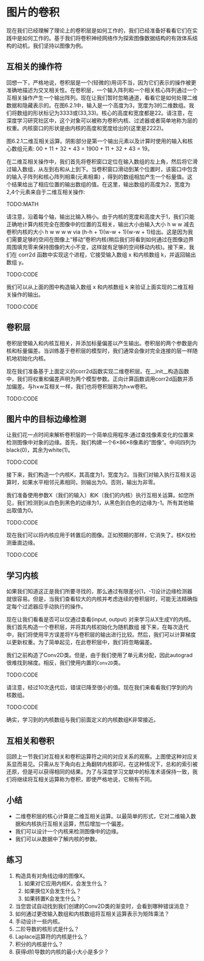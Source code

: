 

<!--
 * @version:
 * @Author:  StevenJokess https://github.com/StevenJokess
 * @Date: 2020-07-16 20:21:02
 * @LastEditors:  StevenJokess https://github.com/StevenJokess
 * @LastEditTime: 2020-07-16 20:37:21
 * @Description:translate by machine
 * @TODO::
 * @Reference:http://preview.d2l.ai/d2l-en/PR-1185/chapter_convolutional-neural-networks/conv-layer.html
-->

# 图片的卷积

现在我们已经理解了理论上的卷积层是如何工作的，我们已经准备好看看它们在实践中是如何工作的。基于我们将卷积神经网络作为探索图像数据结构的有效体系结构的动机，我们坚持以图像为例。

## 互相关的操作符

回想一下，严格地说，卷积层是一个(轻微的)用词不当，因为它们表示的操作被更准确地描述为交叉相关性。在卷积层，一个输入阵列和一个相关核心阵列通过一个互相关操作产生一个输出阵列。现在让我们暂时忽略通道，看看它是如何处理二维数据和隐藏表示的。在图6.2.1中，输入是一个高度为3，宽度为3的二维数组。我们将数组的形状标记为3333或(33,33)。核心的高度和宽度都是22。请注意，在深度学习研究社区中，这个对象可以被称为卷积内核、过滤器或者简单地称为层的权重。内核窗口的形状是由内核的高度和宽度给出的(这里是2222)。

图6.2.1二维互相关运算。阴影部分是第一个输出元素以及计算时使用的输入和核心数组元素: 00 + 11 + 32 + 43 = 1900 + 11 + 32 + 43 = 19。

在二维互相关操作中，我们首先将卷积窗口定位在输入数组的左上角，然后将它滑过输入数组，从左到右和从上到下。当卷积窗口滑动到某个位置时，该窗口中包含的输入子阵列和核心阵列相乘(元素相乘) ，得到的数组相加产生一个标量值。这个结果给出了相应位置的输出数组的值。在这里，输出数组的高度为2，宽度为2,4个元素来自于二维互相关操作:

TODO:MATH

请注意，沿着每个轴，输出比输入稍小。由于内核的宽度和高度大于1，我们只能正确地计算内核完全在图像中的位置的互相关，输出大小由输入大小 h w w 减去卷积内核的大小 h w w w w via (h-h + 1)(w-w + 1)(w-w + 1)给出。这是因为我们需要足够的空间在图像上“移动”卷积内核(稍后我们将看到如何通过在图像边界周围填充零来保持图像的大小不变，这样就有足够的空间移动内核)。接下来，我们在 corr2d 函数中实现这个进程，它接受输入数组 x 和内核数组 k，并返回输出数组 y。

TODO:CODE

我们可以从上面的图中构造输入数组 x 和内核数组 k 来验证上面实现的二维互相关操作的输出。

TODO:CODE

## 卷积层

卷积层使输入和内核互相关，并添加标量偏差以产生输出。卷积层的两个参数是内核和标量偏差。当训练基于卷积层的模型时，我们通常会像对完全连接的层一样随机地初始化内核。

现在我们准备基于上面定义的corr2d函数实现二维卷积层。在__init__构造函数中，我们将权重和偏差声明为两个模型参数。正向计算函数调用corr2d函数并添加偏差。与h×w互相关一样，我们也将卷积层称为h×w卷积。

TODO:CODE

## 图片中的目标边缘检测

让我们花一点时间来解析卷积层的一个简单应用程序:通过查找像素变化的位置来检测图像中对象的边缘。首先，我们构建一个6×86×8像素的“图像”。中间四列为black(0)，其余为white(1)。

TODO:CODE

接下来，我们构造一个内核K，其高度为1，宽度为2。当我们对输入执行互相关运算时，如果水平相邻元素相同，则输出为0。否则，输出为非零。

我们准备使用参数X（我们的输入）和K（我们的内核）执行互相关运算。如您所见，我们检测到从白色到黑色的边缘为1，从黑色到白色的边缘为-1。所有其他输出取值为0。

TODO:CODE

现在我们可以将内核应用于转置后的图像。正如预期的那样，它消失了。核K仅检测垂直边缘。

TODO:CODE

## 学习内核

如果我们知道这正是我们所要寻找的，那么通过有限差分[1，-1]设计边缘检测器就很容易。但是，当我们查看较大的内核并考虑连续的卷积层时，可能无法精确指定每个过滤器应手动执行的操作。

现在让我们看看是否可以仅通过查看(input, output) 对来学习从X生成Y的内核。我们首先构造一个卷积层，并将其内核初始化为随机数组 接下来，在每次迭代中，我们将使用平方误差将Y与卷积层的输出进行比较。然后，我们可以计算梯度以更新权重。为了简单起见，在此卷积层中，我们将忽略偏差。

我们之前构造了Conv2D类。但是，由于我们使用了单元素分配，因此autograd很难找到梯度。相反，我们使用内置的`Conv2D`类。

TODO:CODE

请注意，经过10次迭代后，错误已降至很小的值。现在我们来看看我们学到的内核数组。

TODO:CODE

确实，学习到的内核数组与我们前面定义的内核数组K非常接近。

## 互相关和卷积

回顾上一节我们对互相关和卷积运算符之间的对应关系的观察。上图使这种对应关系显而易见。只需从左下角向右上角翻转内核即可。在这种情况下，总和的索引被还原，但是可以获得相同的结果。为了与深度学习文献中的标准术语保持一致，我们将继续将互相关运算称为卷积，即使严格地说，它稍有不同。

## 小结

* 二维卷积层的核心计算是二维互相关运算。以最简单的形式，它对二维输入数据和内核执行互相关运算，然后增加一个偏差。
* 我们可以设计一个内核来检测图像中的边缘。
* 我们可以从数据中了解内核的参数。

## 练习

1. 构造具有对角线边缘的图像X。
    1. 如果对它应用内核K，会发生什么？
    1. 如果换位X会发生什么？
    1. 如果转置K会发生什么？
1. 当您尝试自动找到我们创建的Conv2D类的渐变时，会看到哪种错误消息？
1. 如何通过更改输入数组和内核数组将互相关运算表示为矩阵乘法？
1. 手动设计一些内核。
1. 二阶导数的核形式是什么？
1. Laplace运算符的内核是什么？
1. 积分的内核是什么？
1. 获得d阶导数的内核的最小大小是多少？
